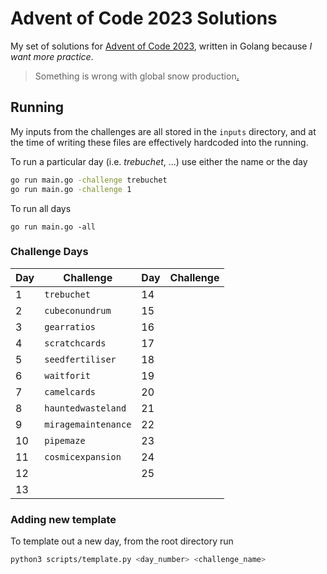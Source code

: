 # Advent of Code 2023 Solutions

My set of solutions for [Advent of Code 2023](https://adventofcode.com/2023), written in Golang because _I want more practice_.

> Something is wrong with global snow production[.](https://www.youtube.com/watch?v=H45Aki9udK4)

## Running

My inputs from the challenges are all stored in the `inputs` directory, and at the time of writing these files are effectively hardcoded into the running.

To run a particular day (i.e. _trebuchet_, ...) use either the name or the day
```sh
go run main.go -challenge trebuchet
go run main.go -challenge 1
```

To run all days
```
go run main.go -all
```

### Challenge Days

Day | Challenge |Day | Challenge
----|-----------|----|----------
1 | `trebuchet` | 14 | ` `
2 | `cubeconundrum` | 15 | ` `
3 | `gearratios` | 16 | ` `
4 | `scratchcards` | 17 | ` `
5 | `seedfertiliser` | 18 | ` `
6 | `waitforit` | 19 | ` `
7 | `camelcards` | 20 | ` `
8 | `hauntedwasteland` | 21 | ` `
9 | `miragemaintenance` | 22 | ` `
10 | `pipemaze` | 23 | ` `
11 | `cosmicexpansion` | 24 | ` `
12 | ` ` | 25 | ` `
13 | ` `

### Adding new template

To template out a new day, from the root directory run
```sh
python3 scripts/template.py <day_number> <challenge_name>
```
